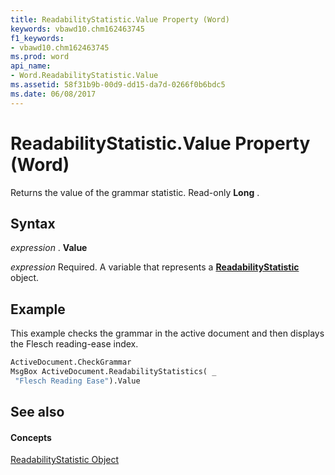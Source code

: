 ```yaml
---
title: ReadabilityStatistic.Value Property (Word)
keywords: vbawd10.chm162463745
f1_keywords:
- vbawd10.chm162463745
ms.prod: word
api_name:
- Word.ReadabilityStatistic.Value
ms.assetid: 58f31b9b-00d9-dd15-da7d-0266f0b6bdc5
ms.date: 06/08/2017
---
```



# ReadabilityStatistic.Value Property (Word)

Returns the value of the grammar statistic. Read-only **Long** .


## Syntax

 _expression_ . **Value**

 _expression_ Required. A variable that represents a **[ReadabilityStatistic](readabilitystatistic-object-word.md)** object.


## Example

This example checks the grammar in the active document and then displays the Flesch reading-ease index.


```vb
ActiveDocument.CheckGrammar 
MsgBox ActiveDocument.ReadabilityStatistics( _ 
 "Flesch Reading Ease").Value
```


## See also


#### Concepts


[ReadabilityStatistic Object](readabilitystatistic-object-word.md)

